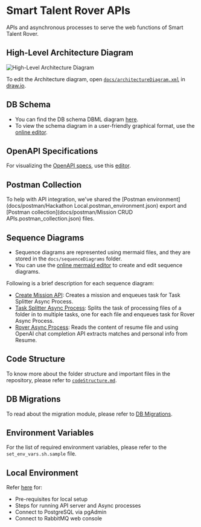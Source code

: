# Smart Talent Rover APIs

APIs and asynchronous processes to serve the web functions of Smart Talent Rover.

## High-Level Architecture Diagram

![High-Level Architecture Diagram](https://github.com/kedarchandrayan/talent-rover-be/assets/7627517/b1e02bca-a421-4ca2-8abc-dcbfc7beceb6)

To edit the Architecture diagram, open [`docs/architectureDiagram.xml`](docs/architectureDiagram.xml) in [draw.io](https://app.diagrams.net/).

## DB Schema

- You can find the DB schema DBML diagram [here](docs/dbSchema.dbml).
- To view the schema diagram in a user-friendly graphical format, use the [online editor](https://dbdiagram.io/d).

## OpenAPI Specifications

For visualizing the [OpenAPI specs](docs/openApiSpecs.yml), use this [editor](https://editor-next.swagger.io/).

## Postman Collection
To help with API integration, we've shared the [Postman environment](docs/postman/Hackathon Local.postman_environment.json) export and [Postman collection](docs/postman/Mission CRUD APIs.postman_collection.json) files.

## Sequence Diagrams

- Sequence diagrams are represented using mermaid files, and they are stored in the `docs/sequenceDiagrams` folder.
- You can use the [online mermaid editor](https://mermaid.live/) to create and edit sequence diagrams.

Following is a brief description for each sequence diagram:
- [Create Mission API](docs/sequenceDiagrams/api/createMission.mermaid): Creates a mission and enqueues task for Task Splitter Async Process.
- [Task Splitter Async Process](docs/sequenceDiagrams/asyncProcess/taskSplitter.mermaid): Splits the task of processing files of a folder in to multiple tasks, one for each file and enqueues task for Rover Async Process.
- [Rover Async Process](docs/sequenceDiagrams/asyncProcess/rover.mermaid): Reads the content of resume file and using OpenAI chat completion API extracts matches and personal info from Resume.

## Code Structure

To know more about the folder structure and important files in the repository, please refer to [`codeStructure.md`](docs/codeStructure.md).

## DB Migrations

To read about the migration module, please refer to [DB Migrations](db/help.md).

## Environment Variables

For the list of required environment variables, please refer to the `set_env_vars.sh.sample` file.

## Local Environment

Refer [here](docs/localEnvironmentSetup.md) for:
- Pre-requisites for local setup
- Steps for running API server and Async processes
- Connect to PostgreSQL via pgAdmin
- Connect to RabbitMQ web console
